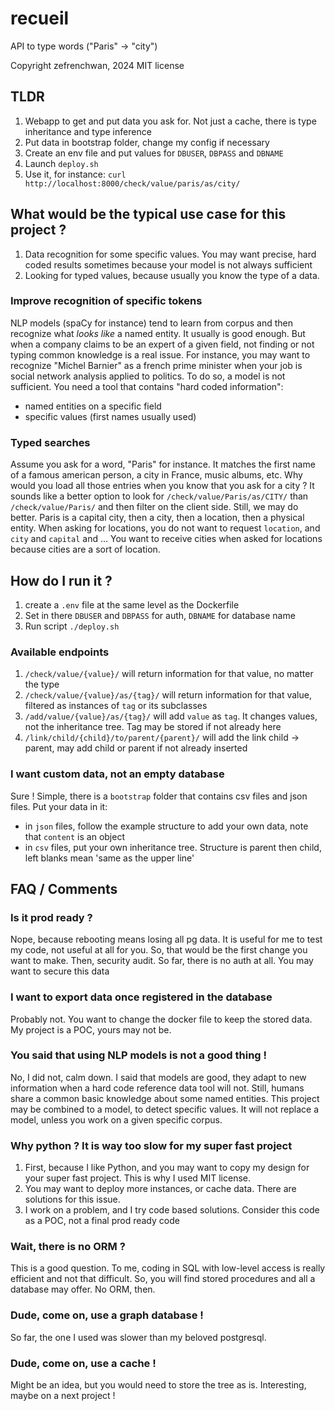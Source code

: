 # recueil

API to type words ("Paris" -> "city")

Copyright zefrenchwan, 2024
MIT license

## TLDR

1. Webapp to get and put data you ask for. Not just a cache, there is type inheritance and type inference
2. Put data in bootstrap folder, change my config if necessary
3. Create an env file and put values for `DBUSER`, `DBPASS` and `DBNAME`
4. Launch `deploy.sh`
5. Use it, for instance: `curl http://localhost:8000/check/value/paris/as/city/`  


## What would be the typical use case for this project ? 

1. Data recognition for some specific values. You may want precise, hard coded results sometimes because your model is not always sufficient 
2. Looking for typed values, because usually you know the type of a data. 

### Improve recognition of specific tokens 
NLP models (spaCy for instance) tend to learn from corpus and then recognize what *looks like* a named entity. 
It usually is good enough. 
But when a company claims to be an expert of a given field, not finding or not typing common knowledge is a real issue. 
For instance, you may want to recognize "Michel Barnier" as a french prime minister when your job is social network analysis applied to politics. 
To do so, a model is not sufficient. 
You need a tool that contains "hard coded information": 
* named entities on a specific field 
* specific values (first names usually used)

### Typed searches

Assume you ask for a word, "Paris" for instance. 
It matches the first name of a famous american person, a city in France, music albums, etc. 
Why would you load all those entries when you know that you ask for a city ? 
It sounds like a better option to look for `/check/value/Paris/as/CITY/` than `/check/value/Paris/` and then filter on the client side. 
Still, we may do better. 
Paris is a capital city, then a city, then a location, then a physical entity. 
When asking for locations, you do not want to request `location`, and `city` and `capital` and ... 
You want to receive cities when asked for locations because cities are a sort of location. 

## How do I run it ? 

1. create a `.env` file at the same level as the Dockerfile
2. Set in there `DBUSER` and `DBPASS` for auth, `DBNAME` for database name
3. Run script `./deploy.sh`

### Available endpoints

1. `/check/value/{value}/` will return information for that value, no matter the type 
2. `/check/value/{value}/as/{tag}/` will return information for that value, filtered as instances of `tag` or its subclasses
3. `/add/value/{value}/as/{tag}/` will add `value` as `tag`. It changes values, not the inheritance tree. Tag may be stored if not already here
4. `/link/child/{child}/to/parent/{parent}/` will add the link child -> parent, may add child or parent if not already inserted

### I want custom data, not an empty database

Sure ! 
Simple, there is a `bootstrap` folder that contains csv files and json files. 
Put your data in it:
* in `json` files, follow the example structure to add your own data, note that `content` is an object
* in `csv` files, put your own inheritance tree. Structure is parent then child, left blanks mean 'same as the upper line' 


## FAQ / Comments

### Is it prod ready ? 

Nope, because rebooting means losing all pg data. 
It is useful for me to test my code, not useful at all for you.
So, that would be the first change you want to make. 
Then, security audit. 
So far, there is no auth at all. 
You may want to secure this data

### I want to export data once registered in the database

Probably not. 
You want to change the docker file to keep the stored data. 
My project is a POC, yours may not be. 


### You said that using NLP models is not a good thing ! 

No, I did not, calm down. 
I said that models are good, they adapt to new information when a hard code reference data tool will not. 
Still, humans share a common basic knowledge about some named entities. 
This project may be combined to a model, to detect specific values. 
It will not replace a model, unless you work on a given specific corpus. 

### Why python ? It is way too slow for my super fast project 

1. First, because I like Python, and you may want to copy my design for your super fast project. This is why I used MIT license. 
2. You may want to deploy more instances, or cache data. There are solutions for this issue. 
3. I work on a problem, and I try code based solutions. Consider this code as a POC, not a final prod ready code

### Wait, there is no ORM ?

This is a good question. 
To me, coding in SQL with low-level access is really efficient and not that difficult. 
So, you will find stored procedures and all a database may offer. 
No ORM, then. 


### Dude, come on, use a graph database ! 

So far, the one I used was slower than my beloved postgresql. 


### Dude, come on, use a cache ! 

Might be an idea, but you would need to store the tree as is. 
Interesting, maybe on a next project ! 